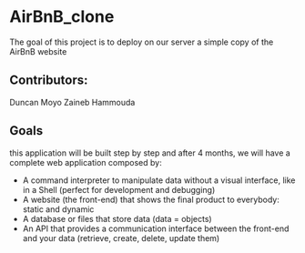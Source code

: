 # AirBnB_clone

The goal of this project is to deploy on our server a simple copy of the AirBnB website

## Contributors:

Duncan Moyo
Zaineb Hammouda

## Goals

this application will be built step by step and after 4 months, we will have a complete web application composed by:

- A command interpreter to manipulate data without a visual interface, like in a Shell (perfect for development and debugging)
- A website (the front-end) that shows the final product to everybody: static and dynamic
- A database or files that store data (data = objects)
- An API that provides a communication interface between the front-end and your data (retrieve, create, delete, update them)

